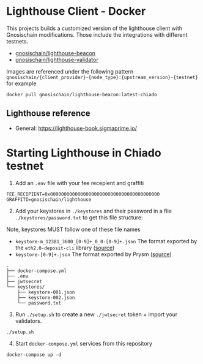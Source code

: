 # Lighthouse Client - Docker

This projects builds a customized version of the lighthouse client with Gnosischain modifications. Those include the integrations with different testnets.

- [gnosischain/lighthouse-beacon](https://hub.docker.com/repository/docker/gnosischain/lighthouse-beacon)
- [gnosischain/lighthouse-validator](https://hub.docker.com/repository/docker/gnosischain/lighthouse-validator)

Images are referenced under the following pattern `gnosischain/{client_provider}-{node_type}:{upstream_version}-{testnet}` for example

```
docker pull gnosischain/lighthouse-beacon:latest-chiado
```

## Lighthouse reference

- General: https://lighthouse-book.sigmaprime.io/

# Starting Lighthouse in Chiado testnet

1. Add an `.env` file with your fee recepient and graffiti

```
FEE_RECIPIENT=0x0000000000000000000000000000000000000000
GRAFFITI=gnosischain/lighthouse
```

2. Add your keystores in `./keystores` and their password in a file `./keystores/password.txt` to get this file structure:

Note, keystores MUST follow one of these file names

- `keystore-m_12381_3600_[0-9]+_0_0-[0-9]+.json` The format exported by the `eth2.0-deposit-cli` library ([source](https://github.com/sigp/lighthouse/blob/2983235650811437b44199f9c94e517e948a1e9b/common/account_utils/src/validator_definitions.rs#L402))
- `keystore-[0-9]+.json` The format exported by Prysm ([source](https://github.com/sigp/lighthouse/blob/2983235650811437b44199f9c94e517e948a1e9b/common/account_utils/src/validator_definitions.rs#L411))

```
.
├── docker-compose.yml
├── .env
├── jwtsecret
└── keystores/
    ├── keystore-001.json
    ├── keystore-002.json
    └── password.txt
```

3. Run `./setup.sh` to create a new `./jwtsecret` token + import your validators.

```
./setup.sh
```

4. Start `docker-compose.yml` services from this repository

```
docker-compose up -d
```
